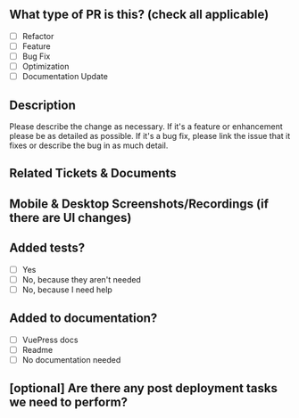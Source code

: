 <!--
  For Work In Progress Pull Requests, please use the Draft PR feature,
  see https://github.blog/2019-02-14-introducing-draft-pull-requests/ for further details.

  For a timely review/response, please avoid force-pushing additional
  commits if your PR already received reviews or comments.

  Before submitting a Pull Request, please ensure you've done the following:
  - Provided tests for your changes
  - Used descriptive commit messages
  - Updated any relevant documentation and added any necessary screenshots
-->

## What type of PR is this? (check all applicable)

- [ ] Refactor
- [ ] Feature
- [ ] Bug Fix
- [ ] Optimization
- [ ] Documentation Update

## Description

Please describe the change as necessary.
If it's a feature or enhancement please be as detailed as possible.
If it's a bug fix, please link the issue that it fixes or describe the bug in as much detail.

## Related Tickets & Documents

## Mobile & Desktop Screenshots/Recordings (if there are UI changes)

## Added tests?

- [ ] Yes
- [ ] No, because they aren't needed
- [ ] No, because I need help

## Added to documentation?

- [ ] VuePress docs
- [ ] Readme
- [ ] No documentation needed

## [optional] Are there any post deployment tasks we need to perform?
